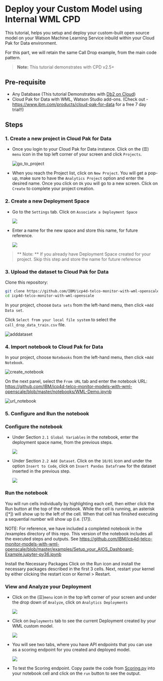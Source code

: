 # Deploy your Custom Model using Internal WML CPD

This tutorial, helps you setup and deploy your custom-built open source model on your Watson Machine Learning Service inbuild within your Cloud Pak for Data environment. 

For this part, we will retain the same Call Drop example, from the main code pattern. 
> **Note:** This tutorial demonstrates with CPD v2.5+

## Pre-requisite

* Any Database (This tutorial Demonstrates with [Db2 on Cloud](https://cloud.ibm.com/catalog/services/db2))
* Cloud Pak for Data with WML, Watson Studio add-ons. (Check out - https://www.ibm.com/products/cloud-pak-for-data for a free 7 day trial!!)

## Steps

### 1. Create a new project in Cloud Pak for Data

* Once you login to your Cloud Pak for Data instance. Click on the (☰) `menu` icon in the top left corner of your screen and click `Projects`.

  ![go_to_project](doc/src/gif/gotoproject.gif)

* When you reach the Project list, click on `New Project`. You will get a pop-up, make sure to have the `Analytics Project` option and enter the desired name. Once you click on `Ok` you will go to a new screen. Click on `Create` to complete your project creation.

### 2. Create a new Deployment Space

* Go to the `Settings` tab. Click on `Associate a Deployment Space`

   ![](doc/src/images/Deployment_Space.png)
   
* Enter a name for the new space and store this name, for future reference.

    ![](doc/src/images/Space_Create.png)

> ** Note: ** If you already have Deployment Space created for your project. Skip this step and store the name for future reference

### 3. Upload the dataset to Cloud Pak for Data

Clone this repository:

```bash
git clone https://github.com/IBM/icp4d-telco-monitor-with-wml-openscale/
cd icp4d-telco-monitor-with-wml-openscale
```

In your project, choose `Data sets` from the left-hand menu, then click `+Add Data set`.

Click `Select from your local file system` to select the `call_drop_data_train.csv` file.

   ![adddataset](doc/src/gif/adddataset.gif)
 


### 4. Import notebook to Cloud Pak for Data

In your project, choose `Notebooks` from the left-hand menu, then click `+Add Notebook`.

  ![create_notebook](doc/src/gif/createnotebook.gif)

On the next panel, select the `From URL` tab and enter the notebook URL: https://github.com/IBM/icp4d-telco-monitor-models-with-wml-openscale/blob/master/notebooks/WML-Demo.ipynb

  ![url_notebook](doc/src/images/url_notebook.png)
  

### 5. Configure and Run the notebook

### Configure the notebook

* Under Section `2.1 Global Variables` in the notebook, enter the deployment space name, from the previous steps.

  ![](doc/src/images/url_notebook.png)
  
* Under Section `2.2 Add Dataset`. Click on the `10/01` icon and under the option `Insert to Code`, click on `Insert Pandas Dataframe` for the dataset inserted in the previous step.

   ![](doc/src/images/add_dataset.png)
### Run the notebook

You will run cells individually by highlighting each cell, then either click the Run button at the top of the notebook. While the cell is running, an asterisk ([*]) will show up to the left of the cell. When that cell has finished executing a sequential number will show up (i.e. [17]).

NOTE: For reference, we have included a completed notebook in the /examples directory of this repo. This version of the notebook includes all the executed steps and outputs. See https://github.com/IBM/icp4d-telco-monitor-models-with-wml-openscale/blob/master/examples/Setup_your_AIOS_Dashboard-Example.jupyter-py36.ipynb

Install the Necessary Packages
Click on the Run icon and install the necessary packages described in the first 3 cells.
Next, restart your kernel by either clicking the restart icon or Kernel > Restart.


### View and Analyze your Deployment

* Click on the (☰)`menu` icon in the top left corner of your screen and under the drop down of `Analyze`, click on `Analytics Deployments`

    ![](doc/src/images/analytics_dep.png)
    
* Click on `Deployments` tab to see the current Deployment created by your WML custom model.

    ![](doc/src/images/Dep.png)

* You will see two tabs, where you have API endpoints that you can use as a scoring endpoint for you created and deployed model.

    ![](doc/src/images/Scoring_api.png)
    
* To test the Scoring endpoint. Copy paste the code from [Scoring.py](https://github.com/IBM/icp4d-telco-monitor-models-with-wml-openscale/blob/master/notebooks/scoring.py) into your notebook cell and click on the `run` button to see the output.
